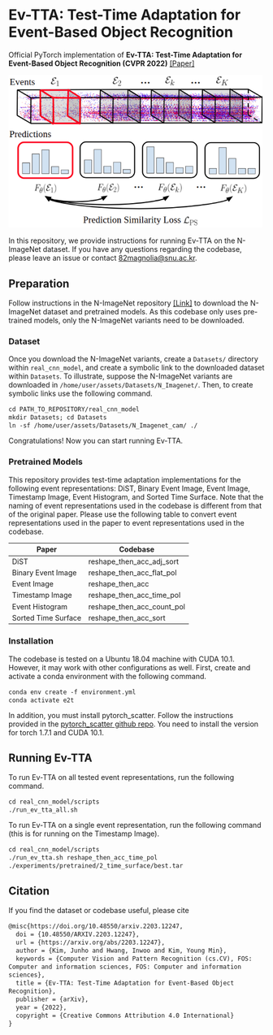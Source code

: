 # Ev-TTA: Test-Time Adaptation for Event-Based Object Recognition
Official PyTorch implementation of **Ev-TTA: Test-Time Adaptation for Event-Based Object Recognition (CVPR 2022)**
[[Paper]](https://arxiv.org/abs/2203.12247)

[<img src="evtta.png" width="500"/>](evtta.png)

In this repository, we provide instructions for running Ev-TTA on the N-ImageNet dataset.
If you have any questions regarding the codebase, please leave an issue or contact 82magnolia@snu.ac.kr.

## Preparation
Follow instructions in the N-ImageNet repository [[Link]](https://github.com/82magnolia/n_imagenet) to download the N-ImageNet dataset and pretrained models.
As this codebase only uses pre-trained models, only the N-ImageNet variants need to be downloaded.

### Dataset
Once you download the N-ImageNet variants, create a `Datasets/` directory within `real_cnn_model`, and create a symbolic link to the downloaded dataset within `Datasets`.
To illustrate, suppose the N-ImageNet variants are downloaded in `/home/user/assets/Datasets/N_Imagenet/`.
Then, to create symbolic links use the following command.
```
cd PATH_TO_REPOSITORY/real_cnn_model
mkdir Datasets; cd Datasets
ln -sf /home/user/assets/Datasets/N_Imagenet_cam/ ./
```
Congratulations! Now you can start running Ev-TTA.

### Pretrained Models
This repository provides test-time adaptation implementations for the following event representations: DiST, Binary Event Image, Event Image, Timestamp Image, Event Histogram, and Sorted Time Surface.
Note that the naming of event representations used in the codebase is different from that of the original paper. 
Please use the following table to convert event representations used in the paper to event representations used in the codebase.

| Paper               | Codebase                   |
|---------------------|----------------------------|
| DiST                | reshape_then_acc_adj_sort  |
| Binary Event Image  | reshape_then_acc_flat_pol  |
| Event Image         | reshape_then_acc           |
| Timestamp Image     | reshape_then_acc_time_pol  |
| Event Histogram     | reshape_then_acc_count_pol |
| Sorted Time Surface | reshape_then_acc_sort      |

### Installation
The codebase is tested on a Ubuntu 18.04 machine with CUDA 10.1. However, it may work with other configurations as well.
First, create and activate a conda environment with the following command.
```
conda env create -f environment.yml
conda activate e2t
```
In addition, you must install pytorch_scatter. Follow the instructions provided in the [pytorch_scatter github repo](https://github.com/rusty1s/pytorch_scatter). You need to install the version for torch 1.7.1 and CUDA 10.1.

## Running Ev-TTA
To run Ev-TTA on all tested event representations, run the following command.
```
cd real_cnn_model/scripts
./run_ev_tta_all.sh
```

To run Ev-TTA on a single event representation, run the following command (this is for running on the Timestamp Image).
```
cd real_cnn_model/scripts
./run_ev_tta.sh reshape_then_acc_time_pol ./experiments/pretrained/2_time_surface/best.tar
```

## Citation
If you find the dataset or codebase useful, please cite

```
@misc{https://doi.org/10.48550/arxiv.2203.12247,
  doi = {10.48550/ARXIV.2203.12247},
  url = {https://arxiv.org/abs/2203.12247},
  author = {Kim, Junho and Hwang, Inwoo and Kim, Young Min},
  keywords = {Computer Vision and Pattern Recognition (cs.CV), FOS: Computer and information sciences, FOS: Computer and information sciences},
  title = {Ev-TTA: Test-Time Adaptation for Event-Based Object Recognition},
  publisher = {arXiv},
  year = {2022},
  copyright = {Creative Commons Attribution 4.0 International}
}
```

